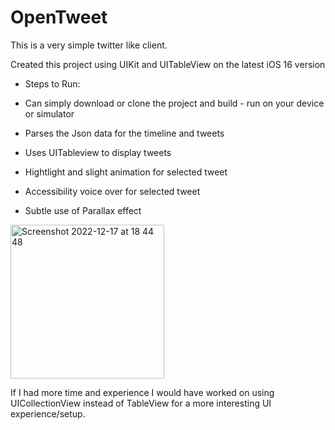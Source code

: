 # OpenTweet

This is a very simple twitter like client.

Created this project using UIKit and UITableView on the latest iOS 16 version 
- Steps to Run:
- Can simply download or clone the project and build - run on your device or simulator

- Parses the Json data for the timeline and tweets
- Uses UITableview to display tweets
- Hightlight and slight animation for selected tweet
- Accessibility voice over for selected tweet
- Subtle use of Parallax effect

<img width="246" alt="Screenshot 2022-12-17 at 18 44 48" src="https://user-images.githubusercontent.com/24529335/208256881-ab1a2597-10e2-413e-8f03-ae33eebed964.png">


If I had more time and experience I would have worked on using UICollectionView instead of TableView for a more interesting UI experience/setup.
